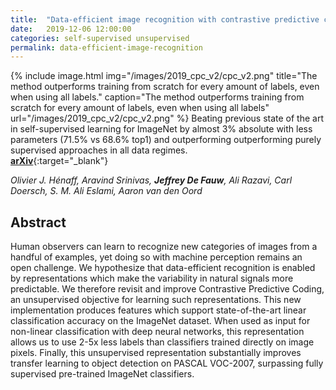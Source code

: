 ```yaml
---
title:  "Data-efficient image recognition with contrastive predictive coding"
date:   2019-12-06 12:00:00
categories: self-supervised unsupervised
permalink: data-efficient-image-recognition
---
```


{% include image.html img="/images/2019_cpc_v2/cpc_v2.png" title="The method outperforms training from scratch for every amount of labels, even when using all labels." caption="The method outperforms training from scratch for every amount of labels, even when using all labels"  url="/images/2019_cpc_v2/cpc_v2.png" %}
Beating previous state of the art in self-supervised learning for ImageNet by almost 3% absolute with less parameters (71.5% vs 68.6% top1) and outperforming outperforming purely supervised approaches in all data regimes.  
[**arXiv**](https://arxiv.org/abs/1905.09272){:target="_blank"}   

_Olivier J. Hénaff, Aravind Srinivas, **Jeffrey De Fauw**, Ali Razavi, Carl Doersch, S. M. Ali Eslami, Aaron van den Oord_  

## Abstract

Human observers can learn to recognize new categories of images from a handful of examples, yet doing so with machine perception remains an open challenge. We hypothesize that data-efficient recognition is enabled by representations which make the variability in natural signals more predictable. We therefore revisit and improve Contrastive Predictive Coding, an unsupervised objective for learning such representations. This new implementation produces features which support state-of-the-art linear classification accuracy on the ImageNet dataset. When used as input for non-linear classification with deep neural networks, this representation allows us to use 2-5x less labels than classifiers trained directly on image pixels. Finally, this unsupervised representation substantially improves transfer learning to object detection on PASCAL VOC-2007, surpassing fully supervised pre-trained ImageNet classifiers.
